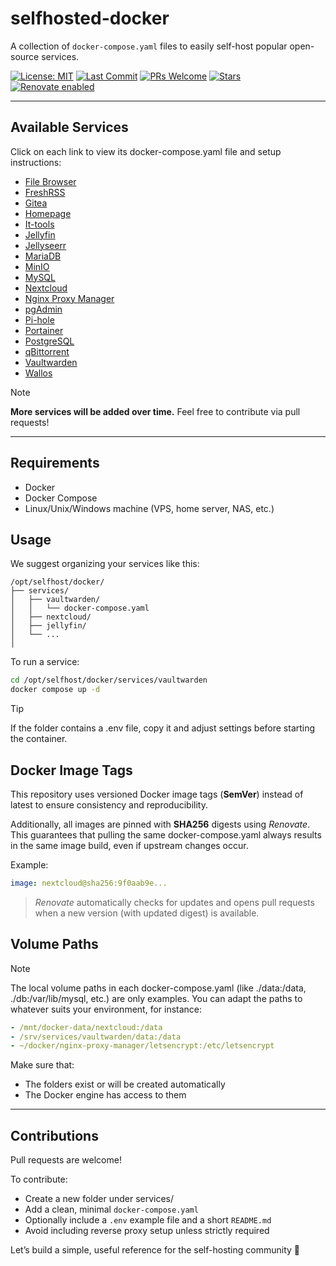 # selfhosted-docker

A collection of `docker-compose.yaml` files to easily self-host popular open-source services.

[![License: MIT](https://img.shields.io/github/license/vidjinnangni/selfhosted-docker)](LICENSE)
[![Last Commit](https://img.shields.io/github/last-commit/vidjinnangni/selfhosted-docker)](https://github.com/ton-utilisateur/selfhosted-docker/commits/main)
[![PRs Welcome](https://img.shields.io/badge/PRs-welcome-brightgreen.svg)](https://github.com/ton-utilisateur/selfhosted-docker/pulls)
[![Stars](https://img.shields.io/github/stars/vidjinnangni/selfhosted-docker?style=social)](https://github.com/ton-utilisateur/selfhosted-docker/stargazers)
[![Renovate enabled](https://img.shields.io/badge/renovate-enabled-brightgreen?style=flat-square)](https://github.com/apps/renovate)

---

## Available Services

Click on each link to view its docker-compose.yaml file and setup instructions:

- [File Browser](./file_browser/)
- [FreshRSS](./freshrss/)
- [Gitea](./gitea/)
- [Homepage](./homepage/)
- [It-tools](./it-tools/)
- [Jellyfin](./jellyfin/)
- [Jellyseerr](./jellyseerr/)
- [MariaDB](./mariadb/)
- [MinIO](./minIO/)
- [MySQL](./mysql/)
- [Nextcloud](./nextcloud/)
- [Nginx Proxy Manager](./npm/)
- [pgAdmin](./pgadmin/)
- [Pi-hole](./pihole/)
- [Portainer](./portainer/)
- [PostgreSQL](./postgresql/)
- [qBittorrent](./qbittorrent/)
- [Vaultwarden](./vaultwarden/)
- [Wallos](./wallos/)

> [!NOTE]
> **More services will be added over time.** Feel free to contribute via pull requests!

---

## Requirements

- Docker
- Docker Compose
- Linux/Unix/Windows machine (VPS, home server, NAS, etc.)

## Usage

We suggest organizing your services like this:

```plaintext
/opt/selfhost/docker/
├── services/
│   ├── vaultwarden/
│   │   └── docker-compose.yaml
│   ├── nextcloud/
│   ├── jellyfin/
│   └── ...
│
```

To run a service:

```bash
cd /opt/selfhost/docker/services/vaultwarden
docker compose up -d
```

> [!TIP]
> If the folder contains a .env file, copy it and adjust settings before starting the container.

## Docker Image Tags

This repository uses versioned Docker image tags (**SemVer**) instead of latest to ensure consistency and reproducibility.

Additionally, all images are pinned with **SHA256** digests using _Renovate_.
This guarantees that pulling the same docker-compose.yaml always results in the same image build, even if upstream changes occur.

Example:

```yaml
image: nextcloud@sha256:9f0aab9e...
```

> _Renovate_ automatically checks for updates and opens pull requests when a new version (with updated digest) is available.

## Volume Paths

> [!NOTE]
> The local volume paths in each docker-compose.yaml (like ./data:/data, ./db:/var/lib/mysql, etc.) are only examples.
> You can adapt the paths to whatever suits your environment, for instance:

```yaml
- /mnt/docker-data/nextcloud:/data
- /srv/services/vaultwarden/data:/data
- ~/docker/nginx-proxy-manager/letsencrypt:/etc/letsencrypt
```

Make sure that:

- The folders exist or will be created automatically
- The Docker engine has access to them

---

## Contributions

Pull requests are welcome!

To contribute:

- Create a new folder under services/
- Add a clean, minimal `docker-compose.yaml`
- Optionally include a `.env` example file and a short `README.md`
- Avoid including reverse proxy setup unless strictly required

Let’s build a simple, useful reference for the self-hosting community 🚀
